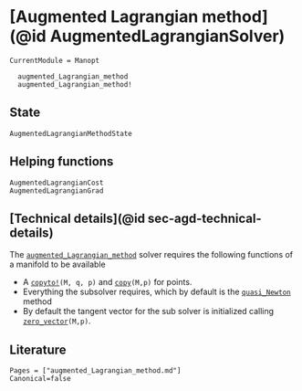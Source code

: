 # [Augmented Lagrangian method](@id AugmentedLagrangianSolver)

```@meta
CurrentModule = Manopt
```

```@docs
  augmented_Lagrangian_method
  augmented_Lagrangian_method!
```

## State

```@docs
AugmentedLagrangianMethodState
```

## Helping functions

```@docs
AugmentedLagrangianCost
AugmentedLagrangianGrad
```

## [Technical details](@id sec-agd-technical-details)

The [`augmented_Lagrangian_method`](@ref) solver requires the following functions of a manifold to be available



* A [`copyto!`](https://juliamanifolds.github.io/ManifoldsBase.jl/stable/functions/#Base.copyto!-Tuple{AbstractManifold,%20Any,%20Any})`(M, q, p)` and [`copy`](https://juliamanifolds.github.io/ManifoldsBase.jl/stable/functions/#Base.copy-Tuple{AbstractManifold,%20Any})`(M,p)` for points.
* Everything the subsolver requires, which by default is the [`quasi_Newton`](@ref) method
* By default the tangent vector for the sub solver is initialized calling [`zero_vector`](https://juliamanifolds.github.io/ManifoldsBase.jl/stable/functions/#ManifoldsBase.zero_vector-Tuple{AbstractManifold,%20Any})`(M,p)`.


## Literature

```@bibliography
Pages = ["augmented_Lagrangian_method.md"]
Canonical=false
```
